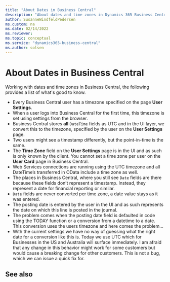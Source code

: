 ```yaml
---
title: "About Dates in Business Central"
description: "About dates and time zones in Dynamics 365 Business Central"
author: SusanneWindfeldPedersen
ms.custom: na
ms.date: 02/14/2022
ms.reviewer: 
ms.topic: conceptual
ms.service: "dynamics365-business-central"
ms.author: solsen
---
```


# About Dates in Business Central

Working with dates and time zones in Business Central, the following provides a list of what's good to know.

- Every Business Central user has a timezone specified on the page **User Settings**.
- When a user logs into Business Central for the first time, this timezone is set using settings from the browser.
- Business Central stores **all** `DateTime` fields as UTC and in the UI layer, we convert this to the timezone, specified by the user on the **User Settings** page.
- Two users might see a timestamp differently, but the point-in-time is the same.
- The **Time Zone** field on the **User Settings** page is in the UI and as such is only known by the client. You cannot set a time zone per user on the **User Card** page in Business Central.
- Web Services connections are running using the UTC timezone and all DateTime’s transferred in OData include a time zone as well. 
- The places in Business Central, where you still see `Date` fields are there because these fields don’t represent a timestamp. Instead, they represent a date for financial reporting or similar.
- `Date` fields are never converted per time zone, a date value stays as it was entered.
- The posting date is entered by the user in the UI and as such represents the date on which this line is posted in the journal.
- The problem comes when the posting date field is defaulted in code using the TODAY function or a conversion from a datetime to a date. This conversion uses the users timezone and here comes the problem…
- With the current settings we have no way of guessing what the right date for a conversion like this is. Today we use UTC which for Businesses in the US and Australia will surface immediately. I am afraid that any change in this behavior might work for some customers but would cause a breaking change for other customers. This is not a bug, which we can issue a quick fix for.

## See also